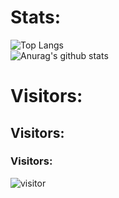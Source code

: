 
# Stats:
![Top Langs](https://github-readme-stats.vercel.app/api/top-langs/?username=testingbzu)<br />
![Anurag's github stats](https://github-readme-stats.vercel.app/api?username=testingbzu)
# Visitors:
## Visitors:
### Visitors:
![visitor](https://profile-counter.glitch.me/testingbzu/count.svg)

